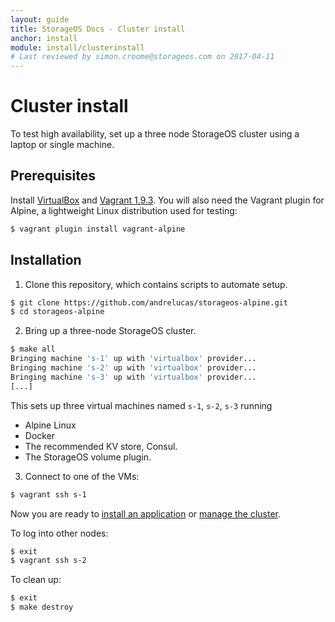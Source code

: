 ```yaml
---
layout: guide
title: StorageOS Docs - Cluster install
anchor: install
module: install/clusterinstall
# Last reviewed by simon.croome@storageos.com on 2017-04-11
---
```


# Cluster install

To test high availability, set up a three node StorageOS cluster using a laptop or single machine.

## Prerequisites

Install [VirtualBox](https://www.virtualbox.org/wiki/Downloads) and [Vagrant
1.9.3](http://vagrantup.com/downloads.html). You will also need the Vagrant plugin for Alpine, a lightweight Linux distribution used for testing:

```bash
$ vagrant plugin install vagrant-alpine
```

## Installation

1. Clone this repository, which contains scripts to automate setup.
```bash
$ git clone https://github.com/andrelucas/storageos-alpine.git
$ cd storageos-alpine
```

2. Bring up a three-node StorageOS cluster.
```bash
$ make all
Bringing machine 's-1' up with 'virtualbox' provider...
Bringing machine 's-2' up with 'virtualbox' provider...
Bringing machine 's-3' up with 'virtualbox' provider...
[...]
```
This sets up three virtual machines named `s-1`, `s-2`, `s-3` running
* Alpine Linux
* Docker
* The recommended KV store, Consul.
* The StorageOS volume plugin.

3. Connect to one of the VMs:
```bash
$ vagrant ssh s-1
```

Now you are ready to [install an application](../applications/postgres.html) or [manage the cluster](../manage/cli.html).

To log into other nodes:
```bash
$ exit
$ vagrant ssh s-2
```

To clean up:
```bash
$ exit
$ make destroy
```
